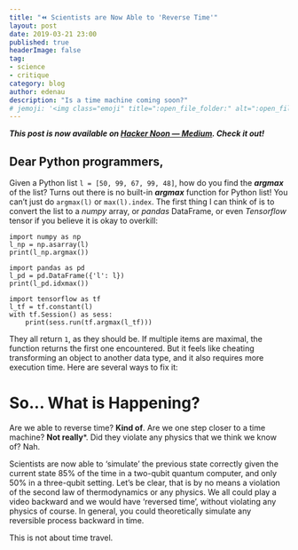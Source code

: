 ```yaml
---
title: "️⏪ Scientists are Now Able to 'Reverse Time'"
layout: post
date: 2019-03-21 23:00
published: true
headerImage: false
tag:
- science
- critique
category: blog
author: edenau
description: "Is a time machine coming soon?"
# jemoji: '<img class="emoji" title=":open_file_folder:" alt=":open_file_folder:" src="https://assets.github.com/images/icons/emoji/unicode/1f5c2.png" height="20" width="20" align="absmiddle">'
---
```


***This post is now available on <a href="https://hackernoon.com/scientists-are-now-able-to-reverse-time-b507fb4395c5" target="_blank">Hacker Noon — Medium</a>. Check it out!***

## Dear Python programmers,

Given a Python list `l = [50, 99, 67, 99, 48]`, how do you find the ***argmax*** of the list? Turns out there is no built-in ***argmax*** function for Python list! You can’t just do `argmax(l)` or `max(l).index`. The first thing I can think of is to convert the list to a *numpy* array, or *pandas* DataFrame, or even *Tensorflow* tensor if you believe it is okay to overkill:

```
import numpy as np
l_np = np.asarray(l)
print(l_np.argmax())

import pandas as pd
l_pd = pd.DataFrame({'l': l})
print(l_pd.idxmax())

import tensorflow as tf
l_tf = tf.constant(l)
with tf.Session() as sess:
    print(sess.run(tf.argmax(l_tf)))
```

They all return `1`, as they should be. If multiple items are maximal, the function returns the first one encountered. But it feels like cheating transforming an object to another data type, and it also requires more execution time. Here are several ways to fix it:

<div class="breaker"></div> <a id="1"></a>

# So... What is Happening?

Are we able to reverse time? **Kind of**.
Are we one step closer to a time machine? **Not really**\*.
Did they violate any physics that we think we know of? Nah.

Scientists are now able to ‘simulate’ the previous state correctly given the current state 85% of the time in a two-qubit quantum computer, and only 50% in a three-qubit setting. Let’s be clear, that is by no means a violation of the second law of thermodynamics or any physics. We all could play a video backward and we would have ‘reversed time’, without violating any physics of course. In general, you could theoretically simulate any reversible process backward in time.

This is not about time travel.

<div class="breaker"></div> <a id="2"></a>



<div class="breaker"></div> <a id="3"></a>
